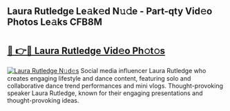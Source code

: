 ## Laura Rutledge Le𝚊k𝚎d N𝚞𝚍e - Part-qty Vid𝚎o Photos Le𝚊ks CFB8M

# <h2><a href="http://fbduff.evod.top/?m=Laura+Rutledge">🔗 👉🔴 Laura Rutledge Vid𝚎o Ph𝚘t𝚘s</a></h2>

[![Laura Rutledge N𝚞d𝚎s](https://i.imgur.com/8V9OHl7.gif)](http://fbduff.evod.top/?m=Laura+Rutledge)
Social media influencer Laura Rutledge who creates engaging lifestyle and dance content, featuring solo and collaborative dance trend performances and mini vlogs. Thought-provoking speaker Laura Rutledge, known for their engaging presentations and thought-provoking ideas. 
